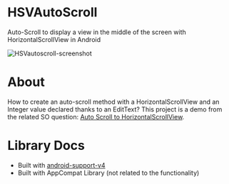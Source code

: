 HSVAutoScroll
=============

Auto-Scroll to display a view in the middle of the screen with HorizontalScrollView in Android

![HSVautoscroll-screenshot](/Settings/hsv-auto-scroll-screenshot.png "HSVautoscroll-screenshot")

About
====================

How to create an auto-scroll method with a HorizontalScrollView and an Integer value declared thanks to an EditText?
This project is a demo from the related SO question: <a href="http://stackoverflow.com/a/23001821/2668136" target="_blank">Auto Scroll to HorizontalScrollView</a>.


Library Docs
====================

  * Built with <a href="http://developer.android.com/tools/support-library/index.html" target="_blank">android-support-v4</a>
  * Built with AppCompat Library (not related to the functionality)
